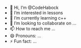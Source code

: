 - 👋 Hi, I’m @CodeHabock
- 👀 I’m interested in lessons
- 🌱 I’m currently learning c++
- 💞️ I’m looking to collaborate on ...
- 📫 How to reach me ...
- 😄 Pronouns: ...
- ⚡ Fun fact: ...

<!---
CodeHabock/CodeHabock is a ✨ special ✨ repository because its `README.md` (this file) appears on your GitHub profile.
You can click the Preview link to take a look at your changes.
--->
